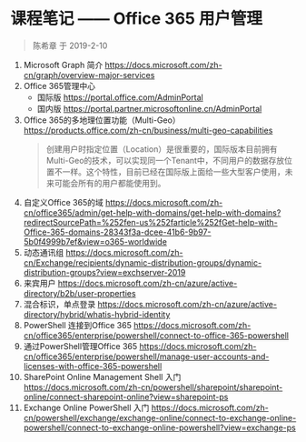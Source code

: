 # 课程笔记 —— Office 365 用户管理

> 陈希章 于 2019-2-10

1. Microsoft Graph 简介 <https://docs.microsoft.com/zh-cn/graph/overview-major-services>
1. Office 365管理中心
    * 国际版 <https://portal.office.com/AdminPortal>
    * 国内版 <https://portal.partner.microsoftonline.cn/AdminPortal>
1. Office 365的多地理位置功能（Multi-Geo） <https://products.office.com/zh-cn/business/multi-geo-capabilities>
    > 创建用户时指定位置（Location）是很重要的，国际版本目前拥有Multi-Geo的技术，可以实现同一个Tenant中，不同用户的数据存放位置不一样。这个特性，目前已经在国际版上面给一些大型客户使用，未来可能会所有的用户都能使用到。
1. 自定义Office 365的域 <https://docs.microsoft.com/zh-cn/office365/admin/get-help-with-domains/get-help-with-domains?redirectSourcePath=%252fen-us%252farticle%252fGet-help-with-Office-365-domains-28343f3a-dcee-41b6-9b97-5b0f4999b7ef&view=o365-worldwide>
1. 动态通讯组 <https://docs.microsoft.com/zh-cn/Exchange/recipients/dynamic-distribution-groups/dynamic-distribution-groups?view=exchserver-2019>
1. 来宾用户 <https://docs.microsoft.com/zh-cn/azure/active-directory/b2b/user-properties>
1. 混合标识，单点登录 <https://docs.microsoft.com/zh-cn/azure/active-directory/hybrid/whatis-hybrid-identity>
1. PowerShell 连接到Office 365 <https://docs.microsoft.com/zh-cn/office365/enterprise/powershell/connect-to-office-365-powershell>
1. 通过PowerShell管理Office 365 <https://docs.microsoft.com/zh-cn/office365/enterprise/powershell/manage-user-accounts-and-licenses-with-office-365-powershell>
1. SharePoint Online Management Shell 入门 <https://docs.microsoft.com/zh-cn/powershell/sharepoint/sharepoint-online/connect-sharepoint-online?view=sharepoint-ps>
1. Exchange Online PowerShell 入门 <https://docs.microsoft.com/zh-cn/powershell/exchange/exchange-online/connect-to-exchange-online-powershell/connect-to-exchange-online-powershell?view=exchange-ps>